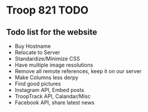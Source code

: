# Troop 821 TODO
## Todo list for the website
- Buy Hostname
- Relocate to Server
- Standardize/Minimize CSS
- Have multiple image resolutions
- Remove all remote references, keep it on our server
- Make Columns less derpy
- Find good pictures
- Instagram API, Embed posts
- TroopTrack API, Calandar/Misc
- Facebook API, share latest news
